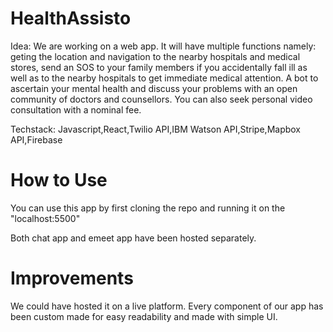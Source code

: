 # HealthAssisto

Idea: We are working on a web app. It will have multiple functions namely: geting the location and navigation to the nearby hospitals and medical stores, send an SOS to your family members if you accidentally fall ill as well as to the nearby hospitals to get immediate medical attention. A bot to ascertain your mental health and discuss your problems with an open community of doctors and counsellors. You can also seek personal video consultation with a nominal fee.

Techstack: Javascript,React,Twilio API,IBM Watson API,Stripe,Mapbox API,Firebase

# How to Use

You can use this app by first cloning the repo and running it on the "localhost:5500" 

Both chat app and emeet app have been hosted separately.


# Improvements
 
 We could have hosted it on a live platform.
 Every component of our app has been custom made for easy readability and made with simple UI.

